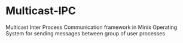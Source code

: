 # Multicast-IPC
Multicast Inter Process Communication framework in Minix Operating System for sending messages between group of user processes
